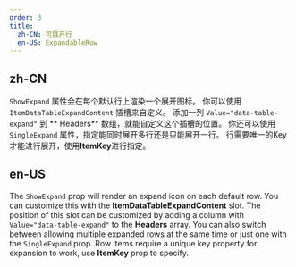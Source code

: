 ```yaml
---
order: 3
title:
  zh-CN: 可展开行
  en-US: ExpandableRow
---
```


## zh-CN

`ShowExpand` 属性会在每个默认行上渲染一个展开图标。 你可以使用 `ItemDataTableExpandContent` 插槽来自定义。 添加一列 `Value="data-table-expand"` 到 **
Headers**
数组，就能自定义这个插槽的位置。 你还可以使用 `SingleExpand` 属性，指定能同时展开多行还是只能展开一行。 行需要唯一的Key才能进行展开，使用**ItemKey**进行指定。

## en-US

The `ShowExpand`  prop will render an expand icon on each default row. You can customize this with the
**ItemDataTableExpandContent** slot. The position of this slot can be customized by adding a column
with `Value="data-table-expand"` to the **Headers** array. You can also switch between allowing multiple expanded rows
at the same time or just one with the `SingleExpand` prop. Row items require a unique key property for expansion to
work, use **ItemKey** prop to specify.
